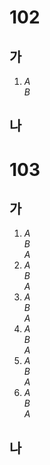 # 102
## 가
1. *A* <br>
   *B* <u></u>
## 나

# 103
## 가
1. *A* <br>
   *B* <br>
   *A*
1. *A* <br>
   *B* <br>
   *A*
1. *A* <br>
   *B* <br>
   *A*
1. *A* <br>
   *B* <br>
   *A*
1. *A* <br>
   *B* <br>
   *A*
1. *A* <br>
   *B* <br>
   *A*
## 나